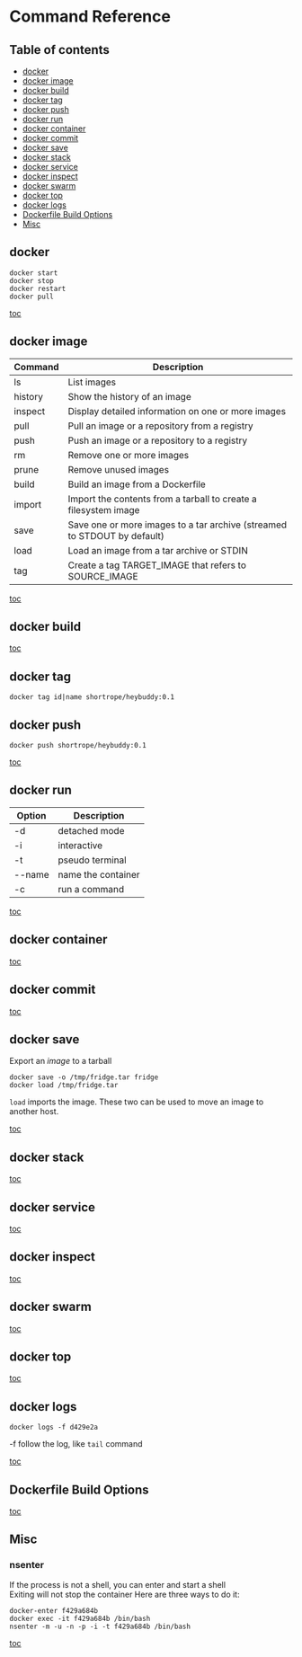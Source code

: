 # Command Reference
## Table of contents
- [docker](#docker)
- [docker image](#docker-image)
- [docker build](#docker-build)
- [docker tag](#docker-tag)
- [docker push](#docker-push)
- [docker run](#docker-run)
- [docker container](#docker-container)
- [docker commit](#docker-commit)
- [docker save](#docker-save)
- [docker stack](#docker-stack)
- [docker service](#docker-service)
- [docker inspect](#docker-inspect)
- [docker swarm](#docker-swarm)
- [docker top](#docker-top)
- [docker logs](#docker-logs)
- [Dockerfile Build Options](Dockerfile-Build-Options)
- [Misc](#Misc)

## docker 
`docker start`  
`docker stop`  
`docker restart`  
`docker pull`  

[toc](#Table-of-contents) 

## docker image
| Command  | Description |
|--------- |-------------|
|  ls      | List images |
|  history | Show the history of an image |
|  inspect | Display detailed information on one or more images |
|  pull    | Pull an image or a repository from a registry |
|  push    | Push an image or a repository to a registry |
|  rm      | Remove one or more images |
|  prune   | Remove unused images |
|  build   | Build an image from a Dockerfile |
|  import  | Import the contents from a tarball to create a filesystem image |
|  save    | Save one or more images to a tar archive (streamed to STDOUT by default) |
|  load    | Load an image from a tar archive or STDIN |
|  tag     | Create a tag TARGET_IMAGE that refers to SOURCE_IMAGE |

[toc](#Table-of-contents) 
 
## docker build

[toc](#Table-of-contents)

## docker tag

    docker tag id|name shortrope/heybuddy:0.1

## docker push

    docker push shortrope/heybuddy:0.1

[toc](#Table-of-contents)

## docker run
|Option|Description
|------|-----------|
| -d | detached mode |
| -i | interactive |
| -t | pseudo terminal |
| --name | name the container |
| -c | run a command |

[toc](#Table-of-contents)

## docker container

[toc](#Table-of-contents)

## docker commit

[toc](#Table-of-contents)

## docker save
Export an _image_ to a tarball

    docker save -o /tmp/fridge.tar fridge
    docker load /tmp/fridge.tar

`load` imports the image.  These two can be used to move an image to another host.

[toc](#Table-of-contents)

## docker stack

[toc](#Table-of-contents)

## docker service

[toc](#Table-of-contents)

## docker inspect

[toc](#Table-of-contents)

## docker swarm

[toc](#Table-of-contents)

## docker top

[toc](#Table-of-contents)

## docker logs

    docker logs -f d429e2a

-f  follow the log, like `tail` command

[toc](#Table-of-contents)

## Dockerfile Build Options

[toc](#Table-of-contents)

## Misc
### nsenter
If the process is not a shell, you can enter and start a shell  
Exiting will not stop the container
Here are three ways to do it:

    docker-enter f429a684b 
    docker exec -it f429a684b /bin/bash
    nsenter -m -u -n -p -i -t f429a684b /bin/bash


[toc](#Table-of-contents)